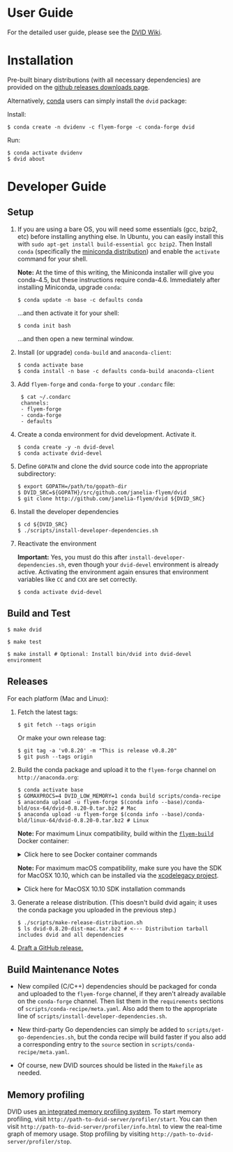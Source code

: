 User Guide
==========

For the detailed user guide, please see the [DVID Wiki][wiki].

[wiki]: https://github.com/janelia-flyem/dvid/wiki


Installation
============

Pre-built binary distributions (with all necessary dependencies)
are provided on the [github releases downloads page][1].

[1]: https://github.com/janelia-flyem/dvid/releases

Alternatively, [conda](https://conda.io/docs) users can simply install the `dvid` package:

Install:

```
$ conda create -n dvidenv -c flyem-forge -c conda-forge dvid
```

Run:

```
$ conda activate dvidenv
$ dvid about
```


Developer Guide
===============

Setup
-----

1. If you are using a bare OS, you will need some essentials (gcc, bzip2, etc) before installing anything else.  In Ubuntu, you can easily install this with `sudo apt-get install build-essential gcc bzip2`.
Then Install `conda` (specifically the [miniconda distribution][miniconda]) and enable the `activate` command for your shell.

    [miniconda]: https://docs.conda.io/en/latest/miniconda.html

    **Note:** At the time of this writing, the Miniconda installer will give you conda-4.5, but these instructions require conda-4.6.
    Immediately after installing Miniconda, upgrade `conda`:
   
    ```
    $ conda update -n base -c defaults conda
    ```
   
    ...and then activate it for your shell:
   
    ```
    $ conda init bash
    ```
   
    ...and then open a new terminal window.


2. Install (or upgrade) `conda-build` and `anaconda-client`:

    ```
    $ conda activate base
    $ conda install -n base -c defaults conda-build anaconda-client
    ```
    
3. Add `flyem-forge` and `conda-forge` to your `.condarc` file:

    ```
     $ cat ~/.condarc
     channels:
     - flyem-forge
     - conda-forge
     - defaults
    ```

4. Create a conda environment for dvid development.  Activate it.

    ```
    $ conda create -y -n dvid-devel
    $ conda activate dvid-devel
    ```

5. Define `GOPATH` and clone the dvid source code into the appropriate subdirectory:

    ```
    $ export GOPATH=/path/to/gopath-dir
    $ DVID_SRC=${GOPATH}/src/github.com/janelia-flyem/dvid
    $ git clone http://github.com/janelia-flyem/dvid ${DVID_SRC}
    ```

6. Install the developer dependencies

    ```
    $ cd ${DVID_SRC}
    $ ./scripts/install-developer-dependencies.sh
    ```

7. Reactivate the environment

   **Important:** Yes, you must do this after `install-developer-dependencies.sh`, even though your `dvid-devel` environment is already active.
   Activating the environment again ensures that environment variables like `CC` and `CXX` are set correctly.

    ```
    $ conda activate dvid-devel
    ```


Build and Test
--------------

    $ make dvid

    $ make test
    
    $ make install # Optional: Install bin/dvid into dvid-devel environment


Releases
--------

For each platform (Mac and Linux):

1. Fetch the latest tags:

    ```
    $ git fetch --tags origin
    ```

   Or make your own release tag:

    ```
    $ git tag -a 'v0.8.20' -m "This is release v0.8.20"
    $ git push --tags origin
    ```

2. Build the conda package and upload it to the `flyem-forge` channel on `http://anaconda.org`:

    ```
    $ conda activate base
    $ GOMAXPROCS=4 DVID_LOW_MEMORY=1 conda build scripts/conda-recipe
    $ anaconda upload -u flyem-forge $(conda info --base)/conda-bld/osx-64/dvid-0.8.20-0.tar.bz2 # Mac
    $ anaconda upload -u flyem-forge $(conda info --base)/conda-bld/linux-64/dvid-0.8.20-0.tar.bz2 # Linux
    ```

   **Note:** For maximum Linux compatibility, build within the [`flyem-build`][flyem-build] Docker container:
   
   <details>
   
   <summary>Click here to see Docker container commands</summary>
   
   **Note:** Make sure your Docker container has plenty of RAM, or DVID's test
   suite may encounter random unexplained failures.
   (See Docker Preferences > Advanced.)
   Also, it's recommended to use `DVID_LOW_MEMORY=1` when building in a Docker container,
   even if the container has plenty of RAM. 
   
   ```
   # Launch the container
   git clone https://github.com/janelia-flyem/flyem-build-container
   cd flyem-build-container
   ./launch.sh # (or resume.sh)


   # Within the container
   # Note: It's recommended to use GOMAXPROCS to limit the cpus used in the build/tests
   cd /flyem-workspace/gopath/src/github.com/janelia-flyem/dvid
   GOMAXPROCS=4 DVID_LOW_MEMORY=1 conda build scripts/conda-recipe
   anaconda upload /opt/conda/conda-bld/linux-64/dvid-0.8.20-0.tar.bz2
   ```
   
   </details>

   **Note:** For maximum macOS compatibility, make sure you have the SDK for MacOSX 10.10,
   which can be installed via the [xcodelegacy project](https://github.com/devernay/xcodelegacy).

   <details>

   <summary>Click here for MacOSX 10.10 SDK installation commands</summary>

   ```
   curl https://raw.githubusercontent.com/devernay/xcodelegacy/master/XcodeLegacy.sh > XcodeLegacy.sh
   chmod +x XcodeLegacy.sh
   
   ./XcodeLegacy.sh -osx1010 buildpackages
   sudo ./XcodeLegacy.sh -osx1010 install
   ```

   **Note:** The XcodeLegacy script will probably tell you that the
   10.10 SDK can only be built/installed by an old version of Xcode,
   and ask you to download the old version (but not install it).
   
   Follow the download instructions it gives you, and then re-run
   `XcodeLegacy.sh` from the directory where you downloaded the Xcode
   `.dmg` file.
   
   (Also note that downloading Xcode requires an Apple Developer login.)

   </details>

3. Generate a release distribution.
   (This doesn't build dvid again; it uses the conda package you uploaded in the previous step.)

    ```
    $ ./scripts/make-release-distribution.sh
    $ ls dvid-0.8.20-dist-mac.tar.bz2 # <--- Distribution tarball includes dvid and all dependencies
    ```

4. [Draft a GitHub release.][creating-releases]

[flyem-build]: https://github.com/janelia-flyem/flyem-build-container
[creating-releases]: https://help.github.com/articles/creating-releases


Build Maintenance Notes
-----------------------

- New compiled (C/C++) dependencies should be packaged for conda and uploaded
  to the `flyem-forge` channel, if they aren't already available on the 
  `conda-forge` channel. Then list them in the `requirements` sections of
  `scripts/conda-recipe/meta.yaml`.  Also add them to the appropriate line of
  `scripts/install-developer-dependencies.sh`.

- New third-party Go dependencies can simply be added to `scripts/get-go-dependencies.sh`,
  but the conda recipe will build faster if you also add a corresponding entry
  to the `source` section in `scripts/conda-recipe/meta.yaml`.
     
- Of course, new DVID sources should be listed in the `Makefile` as needed.


Memory profiling
----------------

DVID uses [an integrated memory profiling system](https://github.com/wblakecaldwell/profiler/tree/d0f7b0590a127b0c7ef1abf7c089ef2fa74b47cd).  To start memory profiling, visit `http://path-to-dvid-server/profiler/start`.  You can then visit `http://path-to-dvid-server/profiler/info.html` to view the real-time graph of memory usage.  Stop profiling by visiting `http://path-to-dvid-server/profiler/stop`.

